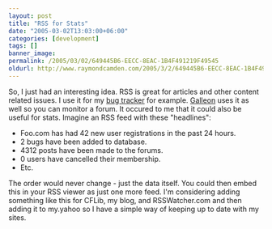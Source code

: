 ```yaml
---
layout: post
title: "RSS for Stats"
date: "2005-03-02T13:03:00+06:00"
categories: [development]
tags: []
banner_image: 
permalink: /2005/03/02/649445B6-EECC-8EAC-1B4F491219F49545
oldurl: http://www.raymondcamden.com/2005/3/2/649445B6-EECC-8EAC-1B4F491219F49545
---
```


So, I just had an interesting idea. RSS is great for articles and other content related issues. I use it for my <a href="http://www.camdenfamily.com/morpheus/downloads/bugtracker.zip">bug tracker</a> for example. <a href="http://ray.camdenfamily.com/forums">Galleon</a> uses it as well so you can monitor a forum. It occured to me that it could also be useful for stats. Imagine an RSS feed with these "headlines":

<ul>
<li>Foo.com has had 42 new user registrations in the past 24 hours.
<li>2 bugs have been added to database.
<li>4312 posts have been made to the forums.
<li>0 users have cancelled their membership.
<li>Etc.
</ul>

The order would never change - just the data itself. You could then embed this in your RSS viewer as just one more feed. I'm considering adding something like this for CFLib, my blog, and RSSWatcher.com and then adding it to my.yahoo so I have a simple way of keeping up to date with my sites.